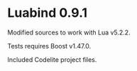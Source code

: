 Luabind 0.9.1
=============

Modified sources to work with Lua v5.2.2.

Tests requires Boost v1.47.0.

Included Codelite project files.
